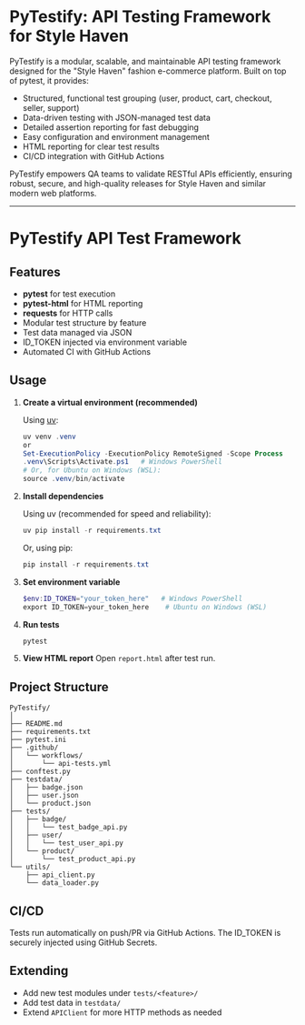 # PyTestify: API Testing Framework for Style Haven

PyTestify is a modular, scalable, and maintainable API testing framework designed for the "Style Haven" fashion e-commerce platform. Built on top of pytest, it provides:

- Structured, functional test grouping (user, product, cart, checkout, seller, support)
- Data-driven testing with JSON-managed test data
- Detailed assertion reporting for fast debugging
- Easy configuration and environment management
- HTML reporting for clear test results
- CI/CD integration with GitHub Actions

PyTestify empowers QA teams to validate RESTful APIs efficiently, ensuring robust, secure, and high-quality releases for Style Haven and similar modern web platforms.

---

# PyTestify API Test Framework

## Features
- **pytest** for test execution
- **pytest-html** for HTML reporting
- **requests** for HTTP calls
- Modular test structure by feature
- Test data managed via JSON
- ID_TOKEN injected via environment variable
- Automated CI with GitHub Actions

## Usage

1. **Create a virtual environment (recommended)**

   Using [uv](https://github.com/astral-sh/uv):
   ```powershell
   uv venv .venv
   or
   Set-ExecutionPolicy -ExecutionPolicy RemoteSigned -Scope Process
   .venv\Scripts\Activate.ps1   # Windows PowerShell
   # Or, for Ubuntu on Windows (WSL):
   source .venv/bin/activate
   ```

2. **Install dependencies**

   Using uv (recommended for speed and reliability):
   ```powershell
   uv pip install -r requirements.txt
   ```
   
   Or, using pip:
   ```powershell
   pip install -r requirements.txt
   ```

3. **Set environment variable**
   ```powershell
   $env:ID_TOKEN="your_token_here"   # Windows PowerShell
   export ID_TOKEN=your_token_here    # Ubuntu on Windows (WSL)
   ```

4. **Run tests**
   ```powershell
   pytest
   ```

5. **View HTML report**
   Open `report.html` after test run.

## Project Structure

```
PyTestify/
│
├── README.md
├── requirements.txt
├── pytest.ini
├── .github/
│   └── workflows/
│       └── api-tests.yml
├── conftest.py
├── testdata/
│   ├── badge.json
│   ├── user.json
│   └── product.json
├── tests/
│   ├── badge/
│   │   └── test_badge_api.py
│   ├── user/
│   │   └── test_user_api.py
│   └── product/
│       └── test_product_api.py
└── utils/
    ├── api_client.py
    └── data_loader.py
```

## CI/CD

Tests run automatically on push/PR via GitHub Actions. The ID_TOKEN is securely injected using GitHub Secrets.

## Extending

- Add new test modules under `tests/<feature>/`
- Add test data in `testdata/`
- Extend `APIClient` for more HTTP methods as needed
